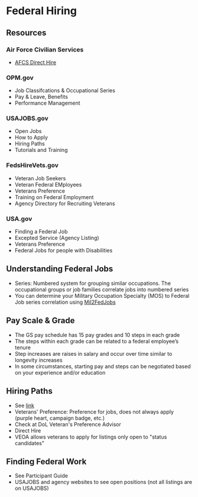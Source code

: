 # Federal Hiring
## Resources
### Air Force Civilian Services
- [AFCS Direct Hire](https://afciviliancareers.com/find-a-job/)
### OPM.gov
- Job Classifcations & Occupational Series
- Pay & Leave, Benefits
- Performance Management
### USAJOBS.gov
- Open Jobs
- How to Apply
- Hiring Paths
- Tutorials and Training
### FedsHireVets.gov
- Veteran Job Seekers
- Veteran Federal EMployees
- Veterans Preference
- Training on Federal Employment
- Agency Directory for Recruiting Veterans
### USA.gov
- Finding a Federal Job
- Excepted Service (Agency Listing)
- Veterans Preference
- Federal Jobs for people with Disabilities
## Understanding Federal Jobs
- Series: Numbered system for grouping similar occupations. The occupational groups or job families correlate jobs into numbered series
- You can determine your Military Occupation Specialty (MOS) to Federal Job series correlation using [Mil2FedJobs](https://www.dllr.state.md.us/mil2fedjobs/)
## Pay Scale & Grade
- The GS pay schedule has 15 pay grades and 10 steps in each grade
- The steps within each grade can be related to a federal employee’s tenure
- Step increases are raises in salary and occur over time similar to longevity increases
- In some circumstances, starting pay and steps can be negotiated based on your experience and/or education
## Hiring Paths
- See [link](https://www.usajobs.gov/Help/working-in-government/unique-hiring-paths/veterans/)
- Veterans' Preference: Preference for jobs, does not always apply (purple heart, campaign badge, etc.)
- Check at DoL Veteran's Preference Advisor
- Direct Hire
- VEOA allows veterans to apply for listings only open to "status candidates"
## Finding Federal Work
- See Participant Guide
- USAJOBS and agency websites to see open positions (not all listings are on USAJOBS)
